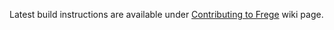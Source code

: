 Latest build instructions are available under
[Contributing to Frege](https://github.com/Frege/frege/wiki/Contributing-to-Frege) wiki page.